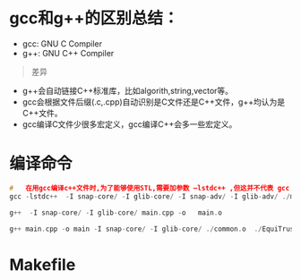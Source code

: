 # gcc和g++的区别总结：
  - gcc: GNU C Compiler
  - g++: GNU C++ Compiler
  
  > 差异

- g++会自动链接C++标准库，比如algorith,string,vector等。
- gcc会根据文件后缀(.c,.cpp)自动识别是C文件还是C++文件，g++均认为是C++文件。
- gcc编译C文件少很多宏定义，gcc编译C++会多一些宏定义。

# 编译命令

```c++
#   在用gcc编译c++文件时,为了能够使用STL,需要加参数 –lstdc++ ,但这并不代表 gcc –lstdc++ 和 g++等价
gcc -lstdc++  -I snap-core/ -I glib-core/ -I snap-adv/ -I glib-adv/ ./main.cpp

g++  -I snap-core/ -I glib-core/ main.cpp -o   main.o

g++ main.cpp -o main -I snap-core/ -I glib-core/ ./common.o  ./EquiTrussAttribute.o ./fptree.o 

```

# Makefile


